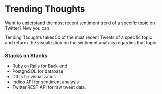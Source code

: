 Trending Thoughts
=================


Want to understand the most recent sentiment trend of a specific topic on Twitter? Now you can.

Tending Thoughts takes 50 of the most recent Tweets of a specific topic and returns the visualization on the sentiment analysis regarding that topic.

### Stacks on Stacks

* Ruby on Rails for Back-end
* PostgreSQL for database
* D3.js for visualization
* Indico API for sentiment analysis
* Twitter REST API for raw tweet data.  
